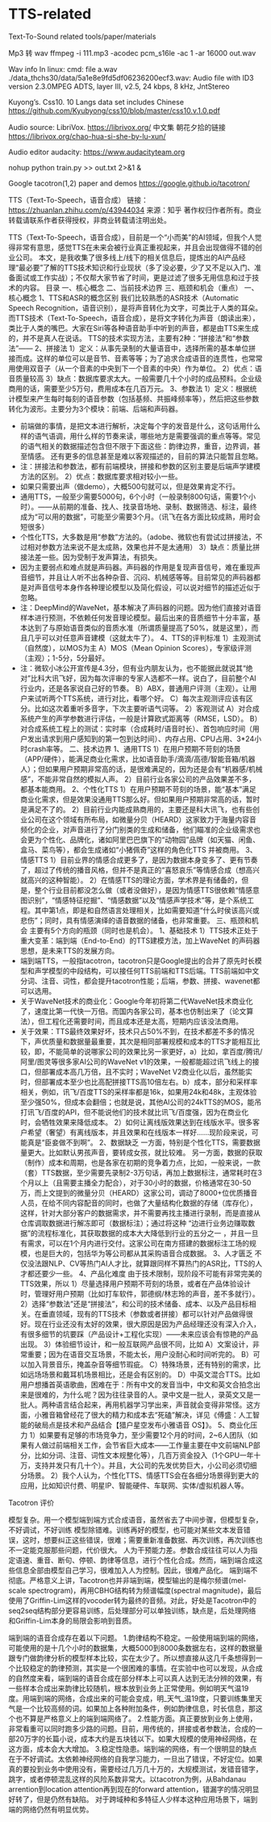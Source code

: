 # TTS-related
Text-To-Sound related tools/paper/materials

Mp3 转 wav
ffmpeg -i 111.mp3 -acodec pcm_s16le -ac 1 -ar 16000 out.wav

Wav info
In linux:
  cmd:    file a.wav
./data_thchs30/data/5a1e8e9fd5df06236200ecf3.wav: Audio file with ID3 version 2.3.0MPEG ADTS, layer III,  v2.5,  24 kbps, 8 kHz, JntStereo

Kuyong’s. Css10.   10 Langs data set includes Chinese
https://github.com/Kyubyong/css10/blob/master/css10.v.1.0.pdf

Audio source:   LibriVox. https://librivox.org/
中文集 朝花夕拾的链接 https://librivox.org/chao-hua-si-she-by-lu-xun/

Audio editor audacity:
https://www.audacityteam.org

nohup python train.py >> out.txt 2>&1 &

Google tacotron(1,2) paper and demos
https://google.github.io/tacotron/

TTS（Text-To-Speech，语音合成）
链接：https://zhuanlan.zhihu.com/p/43944034
来源：知乎
著作权归作者所有。商业转载请联系作者获得授权，非商业转载请注明出处。

TTS（Text-To-Speech，语音合成），目前是一个“小而美”的AI领域，但我个人觉得非常有意思，感觉TTS在未来会被行业真正重视起来，并且会出现做得不错的创业公司。
本文，是我收集了很多线上/线下的相关信息后，提炼出的AI产品经理“最必要”了解的TTS技术知识和行业现状（多了没必要，少了又不足以入门、准备面试或工作实战）；不仅帮大家节省了时间，更是过滤了很多无用信息和过于技术的内容。
目录
一、核心概念
二、当前技术边界
三、瓶颈和机会（重点）
一、核心概念
1、TTS和ASR的概念区别
我们比较熟悉的ASR技术（Automatic Speech Recognition，语音识别），是将声音转化为文字，可类比于人类的耳朵。
而TTS技术（Text-To-Speech，语音合成），是将文字转化为声音（朗读出来），类比于人类的嘴巴。大家在Siri等各种语音助手中听到的声音，都是由TTS来生成的，并不是真人在说话。
TTS的技术实现方法，主要有2种：“拼接法”和“参数法”——
2、拼接法
1）定义：从事先录制的大量语音中，选择所需的基本单位拼接而成。这样的单位可以是音节、音素等等；为了追求合成语音的连贯性，也常常用使用双音子（从一个音素的中央到下一个音素的中央）作为单位。
2）优点：语音质量较高
3）缺点：数据库要求太大。一般需要几十个小时的成品预料。企业级商用的话，需要至少5万句，费用成本在几百万元。
3、参数法
1）定义：根据统计模型来产生每时每刻的语音参数（包括基频、共振峰频率等），然后把这些参数转化为波形。主要分为3个模块：前端、后端和声码器。
* 前端做的事情，是把文本进行解析，决定每个字的发音是什么，这句话用什么样的语气语调，用什么样的节奏来读，哪些地方是需要强调的重点等等。常见的语气相关的数据描述包含但不限于下面这些：韵律边界，重音，边界调，甚至情感。 还有更多的信息甚至是难以客观描述的，目前的算法只能暂且忽略。
* 注：拼接法和参数法，都有前端模块，拼接和参数的区别主要是后端声学建模方法的区别。
2）优点：数据库要求相对较小一些。
* 如果只需要出声（做demo），大概500句就可以，但是效果肯定不行。
* 通用TTS，一般至少需要5000句，6个小时（一般录制800句话，需要1个小时）。——从前期的准备、找人、找录音场地、录制、数据筛选、标注，最终成为“可以用的数据”，可能至少需要3个月。（讯飞在各方面比较成熟，用时会短很多）
* 个性化TTS，大多数是用“参数”方法的。（adobe、微软也有尝试过拼接法，不过相对参数方法来说不是太成熟，效果也并不是太通用）
3）缺点：质量比拼接法差一些。因为受制于发声算法，有损失。
* 因为主要弱点和难点就是声码器。声码器的作用是复现声音信号，难在重现声音细节，并且让人听不出各种杂音、沉闷、机械感等等。目前常见的声码器都是对声音信号本身作各种理论模型以及简化假设，可以说对细节的描述近似于忽略。
* 注：DeepMind的WaveNet，基本解决了声码器的问题。因为他们直接对语音样本进行预测，不依赖任何发音理论模型。最后出来的音质细节十分丰富，基本达到了与原始语音类似的音质水准（所谓质量提高了50%，就是这里），而且几乎可以对任意声音建模（这就太牛了）。
4、TTS的评判标准
1）主观测试（自然度），以MOS为主
A）MOS（Mean Opinion Scores），专家级评测（主观）；1-5分，5分最好。
* 注：微软小冰公开宣传是4.3分，但有业内朋友认为，也不能据此就说其“绝对”比科大讯飞好，因为每次评审的专家人选都不一样。说白了，目前整个AI行业内，还是各家说自己好的节奏。
B）ABX，普通用户评测（主观）。让用户来试听两个TTS系统，进行对比，看哪个好。
C）每次主观测评应该有区分。比如这次着重听多音字，下次主要听语气词等。
2）客观测试
A）对合成系统产生的声学参数进行评估，一般是计算欧式距离等（RMSE，LSD）。
B）对合成系统工程上的测试：实时率（合成耗时/语音时长）、首包响应时间（用户发出请求到用户感知到的第一包到达时间）、内存占用、CPU占用、3*24小时crash率等。
二、技术边界
1、通用TTS
1）在用户预期不苛刻的场景（APP/硬件），能满足商业化需求，比如语音助手/滴滴/高德/智能音箱/机器人）；但如果用户预期非常高的话，是很难满足的，因为还是会有“机器感/机械感”，不能非常自然的模拟人声。
2）目前行业各家公司的产品效果差不多，都基本能商用。
2、个性化TTS
1）在用户预期不苛刻的场景，能“基本”满足商业化需求，但是效果没通用TTS那么好。但如果用户预期非常高的话，暂时是满足不了的。
2）目前行业内能成熟商用的，主要还是科大讯飞，也有些创业公司在这个领域有所布局，如微量分贝（HEARD）这家致力于海量内容音频化的企业，对声音进行了分门别类的生成和储备，他们瞄准的企业级需求也会更为个性化、品牌化，诸如阿里巴巴旗下的“动物园”品牌（如天猫、闲鱼、盒马、菜鸟等），都会生成诸如“小猪佩奇”这样的角色化TTS 并被商用。
3、情感TTS
1）目前业界的情感合成更多了，是因为数据本身变多了、更有节奏了，超过了传统的播音风格，但并不是真正的“喜怒哀乐”等情感合成（想高兴就高兴的这种智能）。
2）在情感TTS的理论方面，学术界是有储备的，但是，整个行业目前都没怎么做（或者没做好），是因为情感TTS很依赖“情感意图识别”，“情感特征挖掘”、“情感数据”以及“情感声学技术”等，是个系统工程。其中第1点，即是和自然语言处理相关，比如需要知道“什么时侯该高兴或悲伤”；同时，具有情感演绎的语音数据的储备，也非常重要。
三、瓶颈和机会
主要有5个方向的瓶颈（同时也是机会）。
1、基础技术
1）TTS技术正处于重大变革：端到端（End-to-End）的TTS建模方法，加上WaveNet 的声码器思想，是未来TTS的发展方向。
* 端到端TTS，一般指tacotron，tacotron只是Google提出的合并了原先时长模型和声学模型的中段结构，可以接任何TTS前端和TTS后端。TTS前端如中文分词、注音、词性，都会提升tacotron性能；后端，参数、拼接、wavenet都可以选用。
* 关于WaveNet技术的商业化：Google今年初将第二代WaveNet技术商业化了，速度比第一代快一万倍。而国内各家公司，基本也仿制出来了（论文算法），但工程化还需要时间，而且成本还是太高，短期内应该没法商用。
* 关于效果：TTS最终效果好坏，技术只占50%不到，在技术都差不多的情况下，声优质量和数据量最重要，其次是相同部署规模和成本的TTS才能相互比较，即，不能简单的说哪家公司的效果比另一家更好，a）比如，拿百度/腾讯/阿里/图灵等很多家AI公司的WaveNet v1的效果，一般都能超过讯飞线上的接口，但部署成本高几万倍，且不实时；WaveNet V2商业化以后，虽然能实时，但部署成本至少也比高配拼接TTS高10倍左右。b）成本，部分和采样率相关，例如，讯飞/百度TTS的采样率都是16k，如果用24k和48k，主观体验至少强50%，但成本会翻倍；也就是说，其他AI公司的24kTTS的MOS，能吊打讯飞/百度的API，但不能说他们的技术就比讯飞/百度强，因为在商业化时，会牺牲效果来降低成本。
2）如何让离线版效果达到在线版水平。很多客户希望（奢望）有离线版本，并且效果和在线版本一样好……现阶段来说，可能真是“臣妾做不到啊”。
2、数据缺乏
一方面，特别是个性化TTS，需要数据量更大。比如默认男孩声音，要转成女孩，就比较难。
另一方面，数据的获取（制作）成本和周期，也是各家在初期的竞争着力点，比如，一般来说，一款（套）TTS数据，至少需要先录制2-3万句话，再加上数据标注，通常耗时在3个月以上（且需要主播全力配合），对于30小时的数据，价格通常在30-50万，而上文提到的微量分贝（HEARD）这家公司，调动了8000+位优质播音人员，在给不同内容配音的同时，也做了大量结构化数据的存储（库存化），这样，针对大部分客户的数据需求，并不需要再找主播进行录制，而是直接从仓库调取数据进行解冻即可（数据标注）；通过将这种 “边进行业务边赚取数据”的流程标准化，其获取数据的成本大大降低到行业的五分之一 ，并且一旦有需求，可以在1个月内进行交付。这家公司在南方搭建的数据标注工场的规模，也是巨大的，包括华为等公司都从其采购语音合成数据。
3、人才匮乏
不仅没法跟NLP、CV等热门AI人才比，就算跟同样不算热门的ASR比，TTS的人才都还要少一些。
4、产品化难度
由于技术限制，现阶段不可能有非常完美的TTS效果，所以
1）尽量选择用户预期不苛刻的场景，或者在产品体验设计时，管理好用户预期（比如打车软件，郭德纲/林志玲的声音，差不多就行）。
2）选择“参数法”还是“拼接法”，和公司的技术储备、成本、以及产品目标相关。在垂直领域，现有的TTS技术（参数或者拼接）都可以针对产品做得很好。现在行业还没有太好的效果，很大原因是因为产品经理还没有深入介入，有很多细节的坑要踩（产品设计+工程化实现）——未来应该会有惊艳的产品出现。
3）体验细节设计，和一般互联网产品很不同，比如
A）文案设计，非常重要；因为在语音交互场景，不能太长，用户没耐心和时间听完的。
B）可以加入背景音乐，掩盖杂音等细节瑕疵。
C）特殊场景，还有特别的需求，比如远场场景和戴耳机场景相比，还是会有区别的。
D）中英文混合TTS。比如用户想播首英语歌曲，困难在于：所有中文的发音当中，中文和英文合拍念出来是很难的，为什么呢？因为往往录音的人。录中文是一批人，录英文又是一批人。两种语言结合起来，再用机器学习学出来，声音就会变得非常怪。这方面，小雅音箱曾经花了很大的精力和成本去“死磕”解决，详见《傅盛：人工智能的破局点是技术和产品结合【猎户星空发布小雅语音 OS】》。
5、商业化压力
1）如果要有足够的市场竞争力，至少需要12个月的时间，2~6人团队（如果有人做过前端相关工作，会节省巨大成本——工作量主要在中文前端NLP部分，比如分词、注音、词性文本规整化等），几百万资金投入（1个GPU一年十万，支持并发只有几十个）。并且，大公司的先发优势巨大，小公司必须切细分场景。
2）我个人认为，个性化TTS、情感TTS会在各细分场景得到更大的应用，比如知识付费、明星IP、智能硬件、车联网、实体/虚拟机器人等。


Tacotron 评价

模型复杂。用一个模型端到端方式合成语音，虽然省去了中间步骤，但模型复杂，不好调试，不好训练
模型除错难。训练再好的模型，也可能对某些文本发音错误，这时，想要纠正这些错误，很难；需要重新准备数据、再次训练，再次训练也不一定能克服那些问题，代价很大。
人为干预能力差。参数合成往往可以人为指定语速、重音、断句、停顿、韵律等信息，进行个性化合成。然而，端到端合成这些信息全部由模型自己学习，很难加入人为控制。因此，很难产品化。
端到端不彻底。严格意义上讲，Tacotron也并非端到端，模型输出的是梅尔频谱(mel-scale spectrogram)，再用CBHG结构转为频谱幅度(spectral magnitude)，最后使用了Griffin-Lim这样的vocoder转为最终的音频。对此，好处是Tacotron中的seq2seq结构部分更容易训练，后处理部分可以单独训练，缺点是，后处理网络和Griffin-Lim本身的局限会影响到音质。


端到端的语音合成存在着以下问题。
1.韵律结构不稳定。一般使用端到端的网络，可能使用的是十几个小时的数据集，大概5000到8000条数据左右，这样的数据量跟专门做韵律分析的模型样本比较，实在太少了。所以想直接从这几千条想得到一个比较稳定的韵律预测，其实是一个很困难的事情。在实验中也可以发现，从合成的自然度来看，端到端的语音合成在部分样本上可以真人达到无法分辨的效果，有一些样本合成出来韵律比较随机，根本放到业务上正常使用。例如明天气温19度。用端到端的网络，合成出来的可能会变成，明_天气_温19度，只要训练集里天气是一个比较高频的词。如果加上各种附加条件，例如韵律信息，时长信息，那这个也不算是严格意义上的端到端网络了。
2.性能方面。真正要放到业务上使用，非常看重可以同时跑多少路的问题。目前，用传统的，拼接或者参数法，合成的一部20万字的长篇小说，成本大约是五块钱以下。如果大规模的使用神经网络，在这方面，成本会大大增加。
3.稳定性隐患。端到端的网络，有一个很明显的缺点在于不好调试。太依赖神经网络的自我学习能力，一旦出了错误，不好定位。如果真的要投到业务中使用没有，需要经过几万几十万的，大规模测试，发错音错字，跳字，或者停顿混乱这样的风险系数非常大。以tacotron为例，从Bahdanau arrention到location attention再到现在的forward attention，错漏字的情况明显好转了，但是仍然有缺陷。
对于跨域种和多特征人少样本这种应用场景下，端到端的网络仍然有明显优势。


